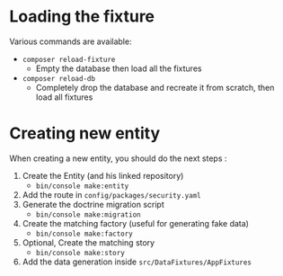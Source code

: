 # Loading the fixture
Various commands are available:

- `composer reload-fixture`
  - Empty the database then load all the fixtures
- `composer reload-db`
  - Completely drop the database and recreate it from scratch, then load all fixtures

# Creating new entity
When creating a new entity, you should do the next steps :

1. Create the Entity (and his linked repository)
   - `bin/console make:entity`
2. Add the route in `config/packages/security.yaml`
3. Generate the doctrine migration script
   - `bin/console make:migration` 
4. Create the matching factory (useful for generating fake data)
   - `bin/console make:factory`
5. Optional, Create the matching story
    - `bin/console make:story`
6. Add the data generation inside `src/DataFixtures/AppFixtures`
